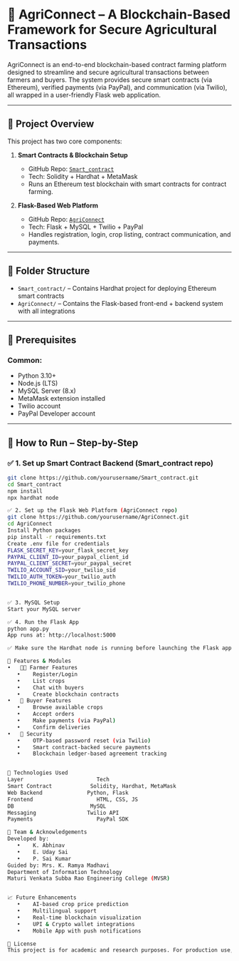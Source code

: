 # 🌾 AgriConnect – A Blockchain-Based Framework for Secure Agricultural Transactions

AgriConnect is an end-to-end blockchain-based contract farming platform designed to streamline and secure agricultural transactions between farmers and buyers. The system provides secure smart contracts (via Ethereum), verified payments (via PayPal), and communication (via Twilio), all wrapped in a user-friendly Flask web application.

---

## 🚀 Project Overview

This project has two core components:

1. **Smart Contracts & Blockchain Setup**
   - GitHub Repo: [`Smart_contract`](https://github.com/yourusername/Smart_contract)
   - Tech: Solidity + Hardhat + MetaMask
   - Runs an Ethereum test blockchain with smart contracts for contract farming.

2. **Flask-Based Web Platform**
   - GitHub Repo: [`AgriConnect`](https://github.com/yourusername/AgriConnect)
   - Tech: Flask + MySQL + Twilio + PayPal
   - Handles registration, login, crop listing, contract communication, and payments.

---

## 🧱 Folder Structure

- `Smart_contract/` – Contains Hardhat project for deploying Ethereum smart contracts
- `AgriConnect/` – Contains the Flask-based front-end + backend system with all integrations

---

## 🔧 Prerequisites

### Common:
- Python 3.10+
- Node.js (LTS)
- MySQL Server (8.x)
- MetaMask extension installed
- Twilio account
- PayPal Developer account

---

## 🧩 How to Run – Step-by-Step

### ✅ 1. Set up Smart Contract Backend (Smart_contract repo)

```bash
git clone https://github.com/yourusername/Smart_contract.git
cd Smart_contract
npm install
npx hardhat node

✅ 2. Set up the Flask Web Platform (AgriConnect repo)
git clone https://github.com/yourusername/AgriConnect.git
cd AgriConnect
Install Python packages
pip install -r requirements.txt
Create .env file for credentials
FLASK_SECRET_KEY=your_flask_secret_key
PAYPAL_CLIENT_ID=your_paypal_client_id
PAYPAL_CLIENT_SECRET=your_paypal_secret
TWILIO_ACCOUNT_SID=your_twilio_sid
TWILIO_AUTH_TOKEN=your_twilio_auth
TWILIO_PHONE_NUMBER=your_twilio_phone


✅ 3. MySQL Setup
Start your MySQL server

✅ 4. Run the Flask App
python app.py
App runs at: http://localhost:5000

✅ Make sure the Hardhat node is running before launching the Flask app!

🧪 Features & Modules
•	👨‍🌾 Farmer Features
   •	Register/Login
   •	List crops
   •	Chat with buyers
   •	Create blockchain contracts
•	🛒 Buyer Features
   •	Browse available crops
   •	Accept orders
   •	Make payments (via PayPal)
   •	Confirm deliveries
•	🔐 Security
   •	OTP-based password reset (via Twilio)
   •	Smart contract-backed secure payments
   •	Blockchain ledger-based agreement tracking


🧠 Technologies Used
Layer	                    Tech
Smart Contract	          Solidity, Hardhat, MetaMask
Web Backend	             Python, Flask
Frontend	                HTML, CSS, JS
DB	                      MySQL
Messaging	             Twilio API
Payments	                PayPal SDK

🤝 Team & Acknowledgements
Developed by:
   •	K. Abhinav 
   •	E. Uday Sai 
   •	P. Sai Kumar 
Guided by: Mrs. K. Ramya Madhavi
Department of Information Technology
Maturi Venkata Subba Rao Engineering College (MVSR)


📈 Future Enhancements
   •	AI-based crop price prediction
   •	Multilingual support
   •	Real-time blockchain visualization
   •	UPI & Crypto wallet integrations
   •	Mobile App with push notifications

📃 License
This project is for academic and research purposes. For production use, please ensure proper key encryption and API security.

